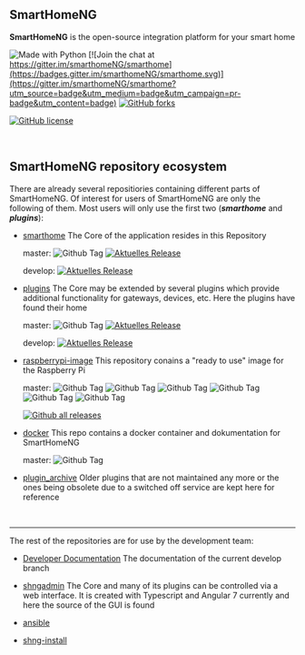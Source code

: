 ## SmartHomeNG
**SmartHomeNG** is the open-source integration platform for your smart home

![Made with Python](https://img.shields.io/badge/made%20with-python-blue.svg)
[![Join the chat at https://gitter.im/smarthomeNG/smarthome](https://badges.gitter.im/smarthomeNG/smarthome.svg)](https://gitter.im/smarthomeNG/smarthome?utm_source=badge&utm_medium=badge&utm_campaign=pr-badge&utm_content=badge)
[![GitHub forks](https://badgen.net/github/forks/smarthomeNG/smarthome/)](https://GitHub.com/smarthomeNG/smarthome/network/)

[![GitHub license](https://img.shields.io/github/license/smarthomeNG/smarthome.svg)](https://github.com/smarthomeNG/smarthome/blob/master/LICENSE)


<br>

## SmartHomeNG repository ecosystem

<!--

**Here are some ideas to get you started:**

🙋‍♀️ A short introduction - what is your organization all about?
🌈 Contribution guidelines - how can the community get involved?
👩‍💻 Useful resources - where can the community find your docs? Is there anything else the community should know?
🍿 Fun facts - what does your team eat for breakfast?
🧙 Remember, you can do mighty things with the power of [Markdown](https://docs.github.com/github/writing-on-github/getting-started-with-writing-and-formatting-on-github/basic-writing-and-formatting-syntax)
-->

There are already several repositiories containing different parts of SmartHomeNG. Of interest for users of SmartHomeNG are only the following of them. Most users will only use the first two (***smarthome*** and ***plugins***):

* [smarthome](https://github.com/smarthomeNG/smarthome)
  The Core of the application resides in this Repository

  master: ![Github Tag](https://img.shields.io/github/v/release/smarthomeng/smarthome?sort=semver)
[![Aktuelles Release](https://img.shields.io/github/workflow/status/smarthomeNG/smarthome/Unittest%20Workflow%20Core/master)](https://github.com/smarthomeNG/smarthome/actions/workflows/unittests.yml)

  develop: [![Aktuelles Release](https://img.shields.io/github/workflow/status/smarthomeNG/smarthome/SmartHomeNG%20Unittest%20Workflow%20Core/develop)](https://github.com/smarthomeNG/smarthome/actions/workflows/unittests.yml)


* [plugins](https://github.com/smarthomeNG/plugins)
  The Core may be extended by several plugins which provide additional functionality for gateways, devices, etc.
  Here the plugins have found their home
  
  master: ![Github Tag](https://img.shields.io/github/v/release/smarthomeng/plugins?sort=semver)
[![Aktuelles Release](https://img.shields.io/github/workflow/status/smarthomeNG/plugins/Unittest%20Workflow%20Plugins/master)](https://github.com/smarthomeNG/plugins/actions/workflows/unittests.yml)

  develop: [![Aktuelles Release](https://img.shields.io/github/workflow/status/smarthomeNG/plugins/Unittest%20Workflow%20Plugins/develop)](https://github.com/smarthomeNG/plugins/actions/workflows/unittests.yml)


* [raspberrypi-image](https://github.com/smarthomeNG/raspberrypi-image) This repository conains a "ready to use" image for the Raspberry Pi

  master: ![Github Tag](https://img.shields.io/github/v/release/smarthomeng/raspberrypi-image?sort=semver)
![Github Tag](https://img.shields.io/github/downloads/smarthomeng/raspberrypi-image/11.1.9.2/total.svg)
![Github Tag](https://img.shields.io/github/downloads/smarthomeng/raspberrypi-image/11.1.9.1/total.svg)
![Github Tag](https://img.shields.io/github/downloads/smarthomeng/raspberrypi-image/11.1.8.2/total.svg)
![Github Tag](https://img.shields.io/github/downloads/smarthomeng/raspberrypi-image/10.1.7.1/total.svg)
![Github Tag](https://img.shields.io/github/downloads/smarthomeng/raspberrypi-image/9.1.6/total.svg)

  [![Github all releases](https://img.shields.io/github/downloads/smarthomeng/raspberrypi-image/total.svg)](https://GitHub.com/smarthomeng/raspberrypi-image/releases/)


* [docker](https://github.com/smarthomeNG/docker)  This repo contains a docker container and dokumentation for SmartHomeNG

  master: ![Github Tag](https://img.shields.io/github/v/tag/smarthomeng/docker?sort=semver)


* [plugin_archive](https://github.com/smarthomeNG/plugin_archive)
  Older plugins that are not maintained any more or the ones being obsolete due to a switched off service are kept here for reference

<br>

-------

The rest of the repositories are for use by the development team:
  
* [Developer Documentation](https://github.com/smarthomeNG/dev_doc)
  The documentation of the current develop branch
  
* [shngadmin](https://github.com/smarthomeNG/shngadmin)
  The Core and many of its plugins can be controlled via a web interface. It is created with Typescript and Angular 7 currently and here the source of the GUI is found
  
* [ansible](https://github.com/smarthomeNG/ansible)

* [shng-install](https://github.com/smarthomeNG/shng-install)
  
  
  
  
